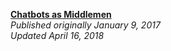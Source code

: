**[Chatbots as Middlemen](/content/chatbots_as_middlemen.md)**<br />
*Published originally January 9, 2017*<br />
*Updated April 16, 2018*<br />